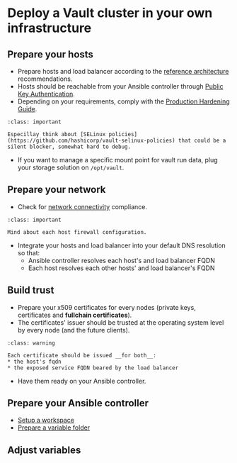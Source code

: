 # Deploy a Vault cluster in your own infrastructure


## Prepare your hosts

* Prepare hosts and load balancer according to the [reference architecture](https://developer.hashicorp.com/vault/tutorials/day-one-raft/raft-reference-architecture#recommended-architecture) recommendations.
* Hosts should be reachable from your Ansible controller through [Public Key Authentication](https://www.ssh.com/academy/ssh/public-key-authentication).
* Depending on your requirements, comply with the [Production Hardening Guide](https://developer.hashicorp.com/vault/tutorials/operations/production-hardening).

```{admonition} End-to-end connectivity
:class: important

Especillay think about [SELinux policies](https://github.com/hashicorp/vault-selinux-policies) that could be a silent blocker, somewhat hard to debug.
```





* If you want to manage a specific mount point for vault run data, plug your storage solution on `/opt/vault`.


## Prepare your network

* Check for [network connectivity](https://developer.hashicorp.com/vault/tutorials/day-one-raft/raft-reference-architecture#network-connectivity) compliance.

```{admonition} End-to-end connectivity
:class: important

Mind about each host firewall configuration.
```

* Integrate your hosts and load balancer into your default DNS resolution so that:
    * Ansible controller resolves each host's and load balancer FQDN
    * Each host resolves each other hosts' and load balancer's FQDN


## Build trust

* Prepare your x509 certificates for every nodes (private keys, certificates and __fullchain certificates__).
* The certificates' issuer should be trusted at the operating system level by every node (and the future clients).

```{admonition} Caveats
:class: warning

Each certificate should be issued __for both__:
* the host's fqdn
* the exposed service FQDN beared by the load balancer
```

* Have them ready on your Ansible controller.


## Prepare your Ansible controller

* [Setup a workspace](../tutorials/setup_workspace.md)
* [Prepare a variable folder](make_init.md)


## Adjust variables


